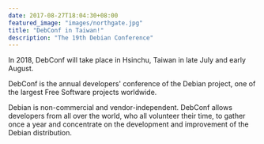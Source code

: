 ```yaml
---
date: 2017-08-27T18:04:30+08:00
featured_image: "images/northgate.jpg"
title: "DebConf in Taiwan!"
description: "The 19th Debian Conference"
---
```

In 2018, DebConf will take place in Hsinchu, Taiwan in late July and early
August.

DebConf is the annual developers' conference of the Debian project, one of the
largest Free Software projects worldwide.

Debian is non-commercial and vendor-independent. DebConf allows developers from
all over the world, who all volunteer their time, to gather once a year and
concentrate on the development and improvement of the Debian distribution.

